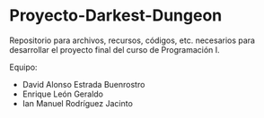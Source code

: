 # Proyecto-Darkest-Dungeon
Repositorio para archivos, recursos, códigos, etc. necesarios para desarrollar el proyecto final del curso de Programación I.

Equipo:
- David Alonso Estrada Buenrostro
- Enrique León Geraldo
- Ian Manuel Rodríguez Jacinto
